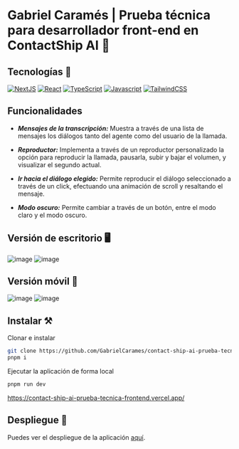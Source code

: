 # Gabriel Caramés | Prueba técnica para desarrollador front-end en ContactShip AI 🌌

## Tecnologías 💫
[![NextJS](https://img.shields.io/badge/-Next.JS-black?style=for-the-badge&logo=Next.js)](https://nextjs.org/)
[![React](https://img.shields.io/badge/-React.js-blue?style=for-the-badge&logo=React)](https://es.reactjs.org/)
[![TypeScript](https://img.shields.io/badge/-TypeScript-white?style=for-the-badge&logo=Typescript)](https://www.typescriptlang.org/)
[![Javascript](https://img.shields.io/badge/-Javascript-323330?style=for-the-badge&logo=Javascript&logoColor=F7DF1E)](https://developer.mozilla.org/es/docs/Web/JavaScript)
[![TailwindCSS](https://img.shields.io/badge/-TailwindCSS-38BDF8?style=for-the-badge&logo=tailwind-css&logoColor=white)](https://tailwindui.com/)

## Funcionalidades

- ***Mensajes de la transcripción:***
Muestra a través de una lista de mensajes los diálogos tanto del agente como del usuario de la llamada. 

- ***Reproductor:***
Implementa a través de un reproductor personalizado la opción para reproducir la llamada, pausarla, subir y bajar el volumen, y visualizar el segundo actual.

- ***Ir hacia el diálogo elegido:***
Permite reproducir el diálogo seleccionado a través de un click, efectuando una animación de scroll y resaltando el mensaje.

- ***Modo oscuro:***
Permite cambiar a través de un botón, entre el modo claro y el modo oscuro.

## Versión de escritorio 🖥️

![image](https://github.com/GabrielCarames/contact-ship-ai-prueba-tecnica-frontend/assets/49535753/a94d2060-1a2e-4925-92b3-c09a27b1289a)
![image](https://github.com/GabrielCarames/contact-ship-ai-prueba-tecnica-frontend/assets/49535753/e2cd39ec-cbfe-4304-ae18-f05d64d9db87)


## Versión móvil 📱

![image](https://github.com/GabrielCarames/contact-ship-ai-prueba-tecnica-frontend/assets/49535753/d9209415-2e79-44a0-930b-e53258dd7648)
![image](https://github.com/GabrielCarames/contact-ship-ai-prueba-tecnica-frontend/assets/49535753/78eb8e24-7986-44f3-ace1-8103f73eeeec)


## Instalar ⚒
Clonar e instalar
```bash
git clone https://github.com/GabrielCarames/contact-ship-ai-prueba-tecnica-frontend.git
pnpm i
```
Ejecutar la aplicación de forma local
```bash
pnpm run dev
```
https://contact-ship-ai-prueba-tecnica-frontend.vercel.app/
## Despliegue 🚀
Puedes ver el despliegue de la aplicación [aquí](https://contact-ship-ai-prueba-tecnica-frontend.vercel.app/).
